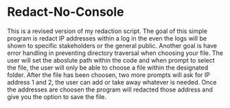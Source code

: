 # Redact-No-Console
 This is a revised version of my redaction script. 
 The goal of this simple program is redact IP addresses within a log in the even the logs will be shown to specific stakeholders or the general public.
 Another goal is have error handling in preventing directory traversal when choosing your file. The user will set the aboslute path within
 the code and when prompt to select the file, the user will only be able to choose a file within the designated folder.
 After the file has been choosen, two more prompts will ask for IP address 1 and 2, the user can add or take away whatever is needed.
 Once the addresses are choosen the program will redacted those address and give you the option to save the file.
